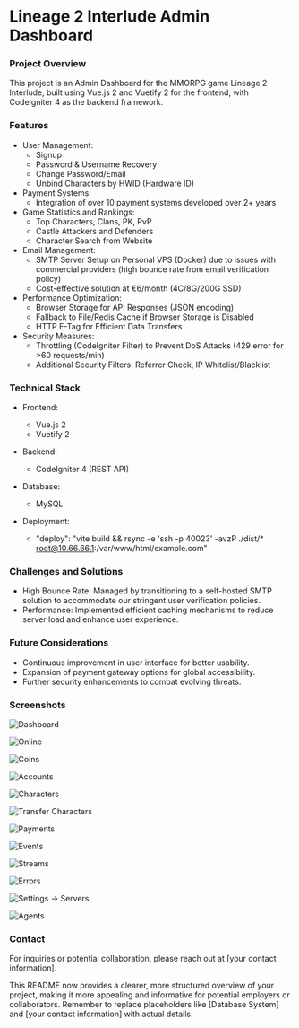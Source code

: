 # Lineage 2 Interlude Admin Dashboard

### Project Overview

This project is an Admin Dashboard for the MMORPG game Lineage 2 Interlude, built using Vue.js 2 and Vuetify 2 for the frontend, with CodeIgniter 4 as the backend framework.

### Features
- User Management:
  - Signup
  - Password & Username Recovery
  - Change Password/Email
  - Unbind Characters by HWID (Hardware ID)
- Payment Systems:
  - Integration of over 10 payment systems developed over 2+ years
- Game Statistics and Rankings:
  - Top Characters, Clans, PK, PvP
  - Castle Attackers and Defenders
  - Character Search from Website
- Email Management:
  - SMTP Server Setup on Personal VPS (Docker) due to issues with commercial providers (high bounce rate from email verification policy)
  - Cost-effective solution at €6/month (4C/8G/200G SSD)
- Performance Optimization:
  - Browser Storage for API Responses (JSON encoding)
  - Fallback to File/Redis Cache if Browser Storage is Disabled
  - HTTP E-Tag for Efficient Data Transfers
- Security Measures:
  - Throttling (CodeIgniter Filter) to Prevent DoS Attacks (429 error for >60 requests/min)
  - Additional Security Filters: Referrer Check, IP Whitelist/Blacklist

### Technical Stack
- Frontend: 
  - Vue.js 2 
  - Vuetify 2

- Backend:
  - CodeIgniter 4 (REST API)

- Database: 
  - MySQL

- Deployment:
  - "deploy": "vite build && rsync -e 'ssh -p 40023' -avzP ./dist/* root@10.66.66.1:/var/www/html/example.com"

### Challenges and Solutions
- High Bounce Rate: Managed by transitioning to a self-hosted SMTP solution to accommodate our stringent user verification policies.
- Performance: Implemented efficient caching mechanisms to reduce server load and enhance user experience.

### Future Considerations
- Continuous improvement in user interface for better usability.
- Expansion of payment gateway options for global accessibility.
- Further security enhancements to combat evolving threats.

### Screenshots
![Dashboard](https://raw.githubusercontent.com/alisacorporation/mmorpg-vuetify-admin-dashboard/master/2023-08-04_04-48_dashboard.png)

![Online](https://raw.githubusercontent.com/alisacorporation/mmorpg-vuetify-admin-dashboard/master/Screenshot_2023-08-11_12-15-57_online.png)

![Coins](https://github.com/alisacorporation/mmorpg-vuetify-admin-dashboard/blob/master/Screenshot_2023-08-11_12-16-38_coins.png)

![Accounts](https://github.com/alisacorporation/mmorpg-vuetify-admin-dashboard/blob/master/2023-08-11_12-19_accounts.png)

![Characters](https://github.com/alisacorporation/mmorpg-vuetify-admin-dashboard/blob/master/2023-08-11_12-22_characters.png)

![Transfer Characters](https://github.com/alisacorporation/mmorpg-vuetify-admin-dashboard/blob/master/2023-08-11_12-25_transfer.png)

![Payments](https://github.com/alisacorporation/mmorpg-vuetify-admin-dashboard/blob/master/2023-08-11_12-27_payments.png)

![Events](https://github.com/alisacorporation/mmorpg-vuetify-admin-dashboard/blob/master/2023-08-11_12-29_events.png)

![Streams](https://github.com/alisacorporation/mmorpg-vuetify-admin-dashboard/blob/master/2023-08-11_12-30_streams.png)

![Errors](https://github.com/alisacorporation/mmorpg-vuetify-admin-dashboard/blob/master/2023-08-11_12-31_errors.png)

![Settings -> Servers](https://github.com/alisacorporation/mmorpg-vuetify-admin-dashboard/blob/master/2023-08-11_12-33_settings_servers.png)

![Agents](https://github.com/alisacorporation/mmorpg-vuetify-admin-dashboard/blob/master/2023-08-11_12-34_agents.png)

### Contact
For inquiries or potential collaboration, please reach out at [your contact information].

This README now provides a clearer, more structured overview of your project, making it more appealing and informative for potential employers or collaborators. Remember to replace placeholders like [Database System] and [your contact information] with actual details.
